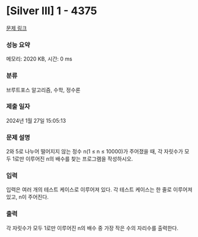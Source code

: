 # [Silver III] 1 - 4375 

[문제 링크](https://www.acmicpc.net/problem/4375) 

### 성능 요약

메모리: 2020 KB, 시간: 0 ms

### 분류

브루트포스 알고리즘, 수학, 정수론

### 제출 일자

2024년 1월 27일 15:05:13

### 문제 설명

<p>2와 5로 나누어 떨어지지 않는 정수 n(1 ≤ n ≤ 10000)가 주어졌을 때, 각 자릿수가 모두 1로만 이루어진 n의 배수를 찾는 프로그램을 작성하시오.</p>

### 입력 

 <p>입력은 여러 개의 테스트 케이스로 이루어져 있다. 각 테스트 케이스는 한 줄로 이루어져 있고, n이 주어진다.</p>

### 출력 

 <p>각 자릿수가 모두 1로만 이루어진 n의 배수 중 가장 작은 수의 자리수를 출력한다.</p>

